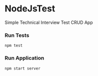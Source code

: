 # NodeJsTest
Simple Technical Interview Test CRUD App
### Run Tests
```
npm test

```
### Run Application
```
npm start server

```


